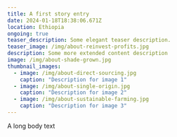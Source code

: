 ```yaml
---
title: A first story entry
date: 2024-01-18T18:38:06.671Z
location: Ethiopia
ongoing: true
teaser_description: Some elegant teaser description.
teaser_image: /img/about-reinvest-profits.jpg
description: Some more extended content description
image: /img/about-shade-grown.jpg
thumbnail_images:
  - image: /img/about-direct-sourcing.jpg
    caption: "Description for image 1"
  - image: /img/about-single-origin.jpg
    caption: "Description for image 2"
  - image: /img/about-sustainable-farming.jpg
    caption: "Description for image 3"
---
```

A long body text
